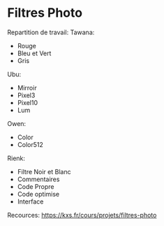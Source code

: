 # Filtres Photo
Repartition de travail:
Tawana:
 - Rouge
 - Bleu et Vert
 - Gris
 
Ubu:
 - Mirroir
 - Pixel3
 - Pixel10
 - Lum

Owen:
 - Color
 - Color512

Rienk:

 - Filtre Noir et Blanc
 - Commentaires
 - Code Propre
 - Code optimise
 - Interface

Recources: https://kxs.fr/cours/projets/filtres-photo
